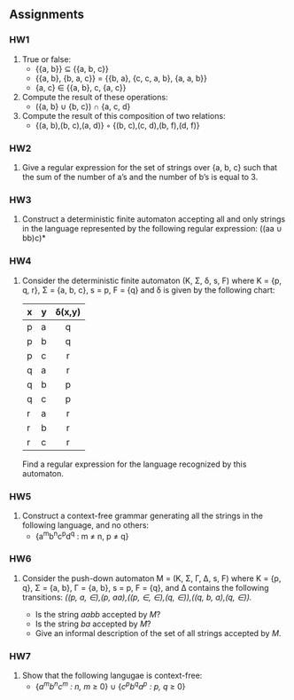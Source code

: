 
## Assignments

### HW1
1. True or false:
	- {{a, b}} ⊆ {{a, b, c}}
	- {{a, b}, {b, a, c}} = {{b, a}, {c, c, a, b}, {a, a, b}}
	- {a, c} ∈ {{a, b}, c, {a, c}}
2. Compute the result of these operations:
	- ({a, b} ∪ {b, c}) ∩ {a, c, d}
3. Compute the result of this composition of two relations:
	- {(a, b),(b, c),(a, d)} ◦ {(b, c),(c, d),(b, f),(d, f)}

### HW2
1. Give a regular expression for the set of strings over {a, b, c} such that the sum of the number of a’s and the number of b’s is equal to 3.

### HW3
1. Construct a deterministic finite automaton accepting all and only strings in the language represented by the following regular expression: ((aa ∪ bb)c)\*

### HW4
1. Consider the deterministic finite automaton (K, Σ, δ, s, F) where K = {p, q, r}, Σ = {a, b, c}, s = p, F = {q} and δ is given by the following chart: 

	| x 	| y 	| δ(x,y) 	|
	|---	|---	|:------:	|
	| p 	| a 	| q      	|
	| p 	| b 	| q    	|
	| p 	| c 	| r    		|
	| q 	| a 	| r    		|
	| q 	| b 	| p    	|
	| q 	| c 	| p    	|
	| r 	| a 	| r    		|
	| r 	| b 	| r    		|
	| r 	| c 	| r    		|

	Find a regular expression for the language recognized by this automaton.

### HW5
1. Construct a context-free grammar generating all the strings in the following language, and no others: 
	- {a<sup>m</sup>b<sup>n</sup>c<sup>p</sup>d<sup>q</sup> : m ≠ n, p ≠ q}

### HW6
1. Consider the push-down automaton M = (K, Σ, Γ, ∆, s, F) where
K = {p, q}, Σ = {a, b}, Γ = {a, b}, s = p, F = {q}, and ∆ contains the following transitions:
<i>((p, a, ∈),(p, aa),((p, ∈, ∈),(q, ∈)),((q, b, a),(q, ∈)).</i>

	- Is the string <i>aabb</i> accepted by <i>M</i>?
	- Is the string <i>ba</i> accepted by <i>M</i>?
	- Give an informal description of the set of all strings accepted by <i>M</i>.

### HW7
1. Show that the following langugae is context-free:
	- {<i>a<sup>m</sup>b<sup>n</sup>c<sup>m</sup> : n, m</i> ≥ 0} ∪ 		{<i>c<sup>p</sup>b<sup>q</sup>a<sup>p</sup> : p, q</i> ≥ 0}
